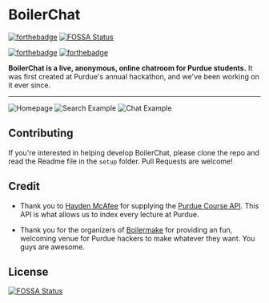 # BoilerChat 
[![forthebadge](https://forthebadge.com/images/badges/made-with-crayons.svg)](https://forthebadge.com) [![FOSSA Status](https://app.fossa.io/api/projects/git%2Bgithub.com%2Fpetercunha%2FBoilerChat.svg?type=shield)](https://app.fossa.io/projects/git%2Bgithub.com%2Fpetercunha%2FBoilerChat?ref=badge_shield)

[![forthebadge](https://forthebadge.com/images/badges/built-with-love.svg)](https://forthebadge.com) 
[![forthebadge](https://forthebadge.com/images/badges/gluten-free.svg)](https://forthebadge.com) 


**BoilerChat is a live, anonymous, online chatroom for Purdue students.** 
It was first created at Purdue's annual hackathon, and we've been working on it ever since.


---

![Homepage](https://i.imgur.com/w3e4vQc.png)
![Search Example](https://i.imgur.com/L71zYsj.png)
![Chat Example](https://i.imgur.com/qY9Avfl.png)


## Contributing

If you're interested in helping develop BoilerChat, please clone the repo and read the Readme file in the `setup` folder. Pull Requests are welcome!


## Credit

- Thank you to [Hayden McAfee](https://github.com/haydenmc) for supplying the [Purdue Course API](https://github.com/Purdue-io/PurdueApi). This API is what allows us to index every lecture at Purdue.

- Thank you for the organizers of [Boilermake](https://boilermake.org) for providing an fun, welcoming venue for Purdue hackers to make whatever they want. You guys are awesome.


## License
[![FOSSA Status](https://app.fossa.io/api/projects/git%2Bgithub.com%2Fpetercunha%2FBoilerChat.svg?type=large)](https://app.fossa.io/projects/git%2Bgithub.com%2Fpetercunha%2FBoilerChat?ref=badge_large)